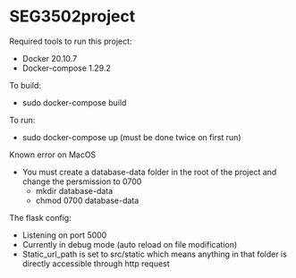 # SEG3502project

Required tools to run this project:
- Docker 20.10.7
- Docker-compose 1.29.2

To build:
- sudo docker-compose build 

To run:
- sudo docker-compose up (must be done twice on first run)

Known error on MacOS
- You must create a database-data folder in the root of the project and change the persmission to 0700
  - mkdir database-data
  - chmod 0700 database-data

The flask config:
- Listening on port 5000
- Currently in debug mode (auto reload on file modification)
- Static_url_path is set to src/static which means anything in that folder is directly accessible through http request

